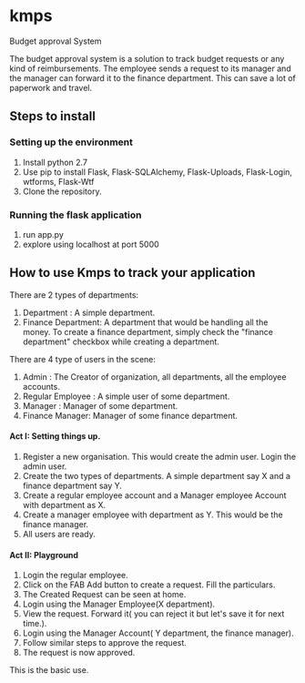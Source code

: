 # kmps
Budget approval System

The budget approval system is a solution to track budget requests or any kind of reimbursements. The employee sends a request to its manager and the manager can forward it to the finance department. This can save a lot of paperwork and travel.


## Steps to install
### Setting up the environment
1. Install python 2.7
2. Use pip to install Flask, Flask-SQLAlchemy, Flask-Uploads, Flask-Login, wtforms, Flask-Wtf
3. Clone the repository.
### Running the flask application
1. run app.py
2. explore using localhost at port 5000

## How to use Kmps to track your application
There are 2 types of departments:
1. Department : A simple department.
2. Finance Department: A department that would be handling all the money. To create a finance department, simply check the "finance department" checkbox while creating a department.


There are 4 type of users in the scene:
1. Admin : The Creator of organization, all departments, all the employee accounts.
2. Regular Employee : A simple user of some department.
3. Manager : Manager of some department.
4. Finance Manager: Manager of some finance department.

#### Act I: Setting things up.
1. Register a new organisation. This would create the admin user. Login the admin user.
2. Create the two types of departments. A simple department say X and a finance department say Y.
3. Create a regular employee account and a Manager employee Account with department as X.
4. Create a manager employee with department as Y. This would be the finance manager.
5. All users are ready.

#### Act II: Playground
1. Login the regular employee.
2. Click on the FAB Add button to create a request. Fill the particulars.
3. The Created Request can be seen at home.
4. Login using the Manager Employee(X department).
5. View the request. Forward it( you can reject it but let's save it for next time.).
6. Login using the Manager Account( Y department, the finance manager).
7. Follow similar steps to approve the request.
8. The request is now approved.

This is the basic use.
